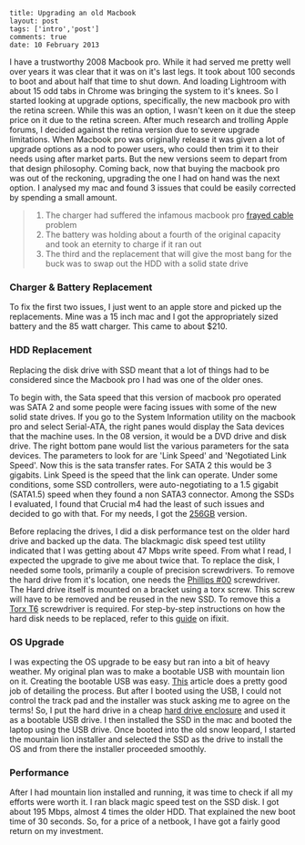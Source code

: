 ```
title: Upgrading an old Macbook
layout: post
tags: ['intro','post']
comments: true
date: 10 February 2013
```
I have a trustworthy 2008 Macbook pro. While it had served me pretty well over years it was clear that it was on it's last legs. It took about 100 seconds to boot and about half that time to shut down. And loading Lightroom with about 15 odd tabs in Chrome was bringing the system to it's knees. So I started looking at upgrade options, specifically, the new macbook pro with the retina screen. While this was an option, I wasn't keen on it due the steep price on it due to the retina screen. After much research and trolling Apple forums, I decided against the retina version due to severe upgrade limitations. When Macbook pro was originally release it was given a lot of upgrade options as a nod to power users, who could then trim it to their needs using after market parts. But the new versions seem to depart from that design philosophy. Coming back, now that buying the macbook pro was out of the reckoning, upgrading the one I had on hand was the next option. I analysed my mac and found 3 issues that could be easily corrected by spending a small amount.

<!-- Read more -->
> 1. The charger had suffered the infamous macbook pro <a href="http://www.tuaw.com/2011/11/08/apple-launches-magsafe-adapter-replacement-program/">frayed cable</a> problem
> 2. The battery was holding about a fourth of the original capacity and took an eternity to charge if it ran out
> 3. The third and the replacement that will give the most bang for the buck was to swap out the HDD with a solid state drive

### Charger & Battery Replacement
To fix the first two issues, I just went to an apple store and picked up the replacements. Mine was a 15 inch mac and I got the appropriately sized battery and the 85 watt charger. This came to about $210.
         
### HDD Replacement
Replacing the disk drive with SSD meant that a lot of things had to be considered since the Macbook pro I had was one of the older ones.

To begin with, the Sata speed that this version of macbook pro operated was SATA 2 and some people were facing issues with some of the new solid state drives. If you go to the System Information utility on the macbook pro and select Serial-ATA, the right panes would display the Sata devices that the machine uses. In the 08 version, it would be a DVD drive and disk drive. The right bottom pane would list the various parameters for the sata devices. The parameters to look for are 'Link Speed' and 'Negotiated Link Speed'. Now this is the sata transfer rates. For SATA 2 this would be 3 gigabits. Link Speed is the speed that the link can operate. Under some conditions, some SSD controllers, were auto-negotiating to a 1.5 gigabit (SATA1.5) speed when they found a non SATA3 connector. Among the SSDs I evaluated, I found that Crucial m4 had the least of such issues and decided to go with that. For my needs, I got the <a href="http://www.amazon.com/Crucial-256GB-2-5-Inch-Solid-CT256M4SSD2/dp/B004W2JL2A/">256GB</a> version.

Before replacing the drives, I did a disk performance test on the older hard drive and backed up the data. The blackmagic disk speed test utility indicated that I was getting about 47 Mbps write speed. From what I read, I expected the upgrade to give me about twice that. To replace the disk, I needed some tools, primarily a couple of precision screwdrivers. To remove the hard drive from it's location, one needs the <a href="http://www.amazon.com/Wiha-26194-Screwdriver-Phillips-Precision/dp/B000NZ5QGK/">Phillips #00</a> screwdriver. The Hard drive itself is mounted on a bracket using a torx screw. This screw will have to be removed and be reused in the new SSD. To remove this a <a href="http://www.amazon.com/Wiha-96706-Screwdriver-Precision-Handle/dp/B000T9SDB0/">Torx T6</a> screwdriver is required. For step-by-step instructions on how the hard disk needs to be replaced, refer to this <a href="http://www.ifixit.com/Guide/MacBook+Pro+15-Inch+Unibody+Late+2008+and+Early+2009+Hard+Drive+Replacement/841/1">guide</a> on ifixit.
         
### OS Upgrade
I was expecting the OS upgrade to be easy but ran into a bit of heavy weather. My original plan was to make a bootable USB with mountain lion on it. Creating the bootable USB was easy. <a href="http://www.macworld.com/article/1167857/how_to_make_a_bootable_mountain_lion_install_drive.html">This</a> article does a pretty good job of detailing the process. But after I booted using the USB, I could not control the track pad and the installer was stuck asking me to agree on the terms! So, I put the hard drive in a cheap <a href="http://www.amazon.com/Vantec-NexStar-2-5-Inch-External-Enclosure/dp/B002JQNXZC">hard drive enclosure</a> and used it as a bootable USB drive. I then installed the SSD in the mac and booted the laptop using the USB drive. Once booted into the old snow leopard, I started the mountain lion installer and selected the SSD as the drive to install the OS and from there the installer proceeded smoothly.

### Performance 
After I had mountain lion installed and running, it was time to check if all my efforts were worth it. I ran black magic speed test on the SSD disk. I got about 195 Mbps, almost 4 times the older HDD. That explained the new boot time of 30 seconds. So, for a price of a netbook, I have got a fairly good return on my investment.
